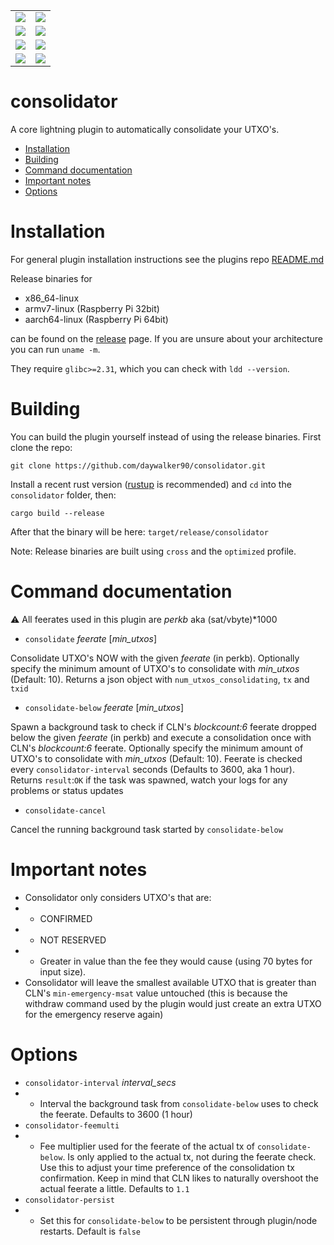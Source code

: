 <table border="0">
  <tr>
    <td>
      <a href="https://github.com/daywalker90/consolidator/actions/workflows/latest_v24.11.yml">
        <img src="https://github.com/daywalker90/consolidator/actions/workflows/latest_v24.11.yml/badge.svg?branch=main">
      </a>
    </td>
    <td>
      <a href="https://github.com/daywalker90/consolidator/actions/workflows/main_v24.11.yml">
        <img src="https://github.com/daywalker90/consolidator/actions/workflows/main_v24.11.yml/badge.svg?branch=main">
      </a>
    </td>
  </tr>
  <tr>
    <td>
      <a href="https://github.com/daywalker90/consolidator/actions/workflows/latest_v25.02.yml">
        <img src="https://github.com/daywalker90/consolidator/actions/workflows/latest_v25.02.yml/badge.svg?branch=main">
      </a>
    </td>
    <td>
      <a href="https://github.com/daywalker90/consolidator/actions/workflows/main_v25.02.yml">
        <img src="https://github.com/daywalker90/consolidator/actions/workflows/main_v25.02.yml/badge.svg?branch=main">
      </a>
    </td>
  </tr>
  <tr>
    <td>
      <a href="https://github.com/daywalker90/consolidator/actions/workflows/latest_v25.05.yml">
        <img src="https://github.com/daywalker90/consolidator/actions/workflows/latest_v25.05.yml/badge.svg?branch=main">
      </a>
    </td>
    <td>
      <a href="https://github.com/daywalker90/consolidator/actions/workflows/main_v25.05.yml">
        <img src="https://github.com/daywalker90/consolidator/actions/workflows/main_v25.05.yml/badge.svg?branch=main">
      </a>
    </td>
  </tr>
  <tr>
    <td>
      <a href="https://github.com/daywalker90/consolidator/actions/workflows/latest_v25.09.yml">
        <img src="https://github.com/daywalker90/consolidator/actions/workflows/latest_v25.09.yml/badge.svg?branch=main">
      </a>
    </td>
    <td>
      <a href="https://github.com/daywalker90/consolidator/actions/workflows/main_v25.09.yml">
        <img src="https://github.com/daywalker90/consolidator/actions/workflows/main_v25.09.yml/badge.svg?branch=main">
      </a>
    </td>
  </tr>
</table>

# consolidator
A core lightning plugin to automatically consolidate your UTXO's.

* [Installation](#installation)
* [Building](#building)
* [Command documentation](#command-documentation)
* [Important notes](#important-notes)
* [Options](#options)

# Installation
For general plugin installation instructions see the plugins repo [README.md](https://github.com/lightningd/plugins/blob/master/README.md#Installation)

Release binaries for
* x86_64-linux
* armv7-linux (Raspberry Pi 32bit)
* aarch64-linux (Raspberry Pi 64bit)

can be found on the [release](https://github.com/daywalker90/consolidator/releases) page. If you are unsure about your architecture you can run ``uname -m``.

They require ``glibc>=2.31``, which you can check with ``ldd --version``.


# Building
You can build the plugin yourself instead of using the release binaries.
First clone the repo:

``git clone https://github.com/daywalker90/consolidator.git``

Install a recent rust version ([rustup](https://rustup.rs/) is recommended) and ``cd`` into the ``consolidator`` folder, then:

``cargo build --release``

After that the binary will be here: ``target/release/consolidator``

Note: Release binaries are built using ``cross`` and the ``optimized`` profile.

# Command documentation

:warning: All feerates used in this plugin are *perkb* aka (sat/vbyte)*1000

* ``consolidate`` *feerate* [*min_utxos*] 

Consolidate UTXO's NOW with the given *feerate* (in perkb). Optionally specify the minimum amount of UTXO's to consolidate with *min_utxos* (Default: 10). Returns a json object with ``num_utxos_consolidating``, ``tx`` and ``txid``
* ``consolidate-below`` *feerate* [*min_utxos*] 

Spawn a background task to check if CLN's *blockcount:6* feerate dropped below the given *feerate* (in perkb) and execute a consolidation once with CLN's *blockcount:6* feerate. Optionally specify the minimum amount of UTXO's to consolidate with *min_utxos* (Default: 10). Feerate is checked every ``consolidator-interval`` seconds (Defaults to 3600, aka 1 hour). Returns ``result``:``OK`` if the task was spawned, watch your logs for any problems or status updates
* ``consolidate-cancel`` 

Cancel the running background task started by ``consolidate-below``

# Important notes

* Consolidator only considers UTXO's that are:
* * CONFIRMED
* * NOT RESERVED
* * Greater in value than the fee they would cause (using 70 bytes for input size).
* Consolidator will leave the smallest available UTXO that is greater than CLN's ``min-emergency-msat`` value untouched (this is because the withdraw command used by the plugin would just create an extra UTXO for the emergency reserve again)

# Options

* ``consolidator-interval`` *interval_secs*
* * Interval the background task from ``consolidate-below`` uses to check the feerate. Defaults to 3600 (1 hour)
* ``consolidator-feemulti``
* * Fee multiplier used for the feerate of the actual tx of ``consolidate-below``. Is only applied to the actual tx, not during the feerate check. Use this to adjust your time preference of the consolidation tx confirmation. Keep in mind that CLN likes to naturally overshoot the actual feerate a little. Defaults to ``1.1``
* ``consolidator-persist``
* * Set this for ``consolidate-below`` to be persistent through plugin/node restarts. Default is ``false``
